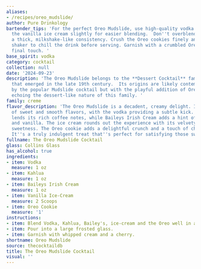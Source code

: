 ```yaml
---
aliases:
- /recipes/oreo_mudslide/
author: Pure Drinkology
bartender_tips: 'For the perfect Oreo Mudslide, use high-quality vodka and Kahlua.  Soften
  the vanilla ice cream slightly for easier blending.  Don''t overblend! You want
  a thick, milkshake-like consistency. Crush the Oreo cookies finely and use a cocktail
  shaker to chill the drink before serving. Garnish with a crumbled Oreo for that
  final touch. '
base_spirit: vodka
category: cocktail
collection: null
date: '2024-09-23'
description: 'The Oreo Mudslide belongs to the **Dessert Cocktail** family, a category
  that emerged in the late 19th century.  Its origins are likely contemporary, inspired
  by the popular Mudslide cocktail but with the playful addition of Oreo cookies,
  echoing the dessert-like nature of this family. '
family: creme
flavor_description: 'The Oreo Mudslide is a decadent, creamy delight. It''s a symphony
  of sweet and smooth flavors, with the vodka providing a subtle kick. The Kahlua
  lends its rich coffee notes, while Baileys Irish Cream adds a hint of chocolate
  and vanilla. The ice cream rounds out the experience with its velvety texture and
  sweetness. The Oreo cookie adds a delightful crunch and a touch of chocolatey goodness.
  It''s a truly indulgent treat that''s perfect for satisfying those sweet cravings. '
fullname: The Oreo Mudslide Cocktail
glass: Collins Glass
has_alcohol: true
ingredients:
- item: Vodka
  measure: 1 oz
- item: Kahlua
  measure: 1 oz
- item: Baileys Irish Cream
  measure: 1 oz
- item: Vanilla Ice-Cream
  measure: 2 Scoops
- item: Oreo Cookie
  measure: '1'
instructions:
- item: Blend Vodka, Kahlua, Bailey's, ice-cream and the Oreo well in a blender.
- item: Pour into a large frosted glass.
- item: Garnish with whipped cream and a cherry.
shortname: Oreo Mudslide
source: thecocktaildb
title: The Oreo Mudslide Cocktail
visual: ''
---
```



